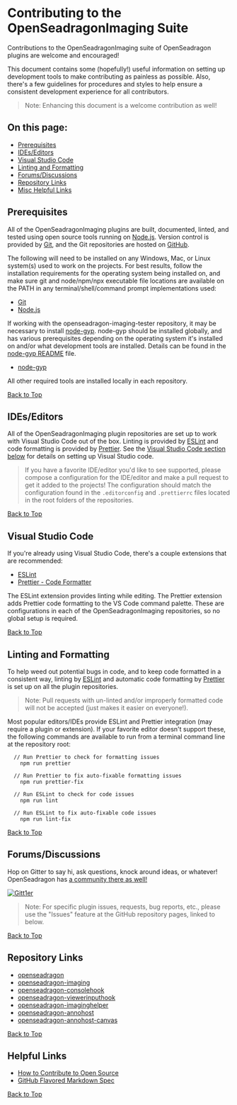 # Contributing to the OpenSeadragonImaging Suite

Contributions to the OpenSeadragonImaging suite of OpenSeadragon plugins are welcome and encouraged!

This document contains some (hopefully!) useful information on setting up development tools to make contributing as painless as possible. Also, there's a few guidelines for procedures and styles to help ensure a consistent development experience for all contributors.

> Note: Enhancing this document is a welcome contribution as well!

## On this page:

- [Prerequisites](#Prerequisites)
- [IDEs/Editors](#IDEs/Editors)
- [Visual Studio Code](#Visual%20Studio%20Code)
- [Linting and Formatting](#Linting%20and%20Formatting)
- [Forums/Discussions](#Forums/Discussions)
- [Repository Links](#Repository%20Links)
- [Misc Helpful Links](#Helpful%20Links)

## Prerequisites

All of the OpenSeadragonImaging plugins are built, documented, linted, and tested using open source tools running on [Node.js](https://nodejs.org/). Version control is provided by [Git](https://git-scm.com/), and the Git repositories are hosted on [GitHub](https://github.com/).

The following will need to be installed on any Windows, Mac, or Linux system(s) used to work on the projects. For best results, follow the installation requirements for the operating system being installed on, and make sure git and node/npm/npx executable file locations are available on the PATH in any terminal/shell/command prompt implementations used:

- [Git](https://git-scm.com/)
- [Node.js](https://nodejs.org/)

If working with the openseadragon-imaging-tester repository, it may be necessary to install [node-gyp](https://github.com/nodejs/node-gyp). node-gyp should be installed globally, and has various prerequisites depending on the operating system it's installed on and/or what development tools are installed. Details can be found in the [node-gyp README](https://github.com/nodejs/node-gyp/blob/master/README.md) file.

- [node-gyp](https://github.com/nodejs/node-gyp)

All other required tools are installed locally in each repository.

[Back to Top](#Contributing%20to%20the%20OpenSeadragonImaging%20Suite)

## IDEs/Editors

All of the OpenSeadragonImaging plugin repositories are set up to work with Visual Studio Code out of the box. Linting is provided by [ESLint](https://eslint.org/) and code formatting is provided by [Prettier](https://prettier.io/). See the [Visual Studio Code section below](#Visual%20Studio%20Code) for details on setting up Visual Studio code.

> If you have a favorite IDE/editor you'd like to see supported, please compose a configuration for the IDE/editor and make a pull request to get it added to the projects! The configuration should match the configuration found in the `.editorconfig` and `.prettierrc` files located in the root folders of the repositories.

[Back to Top](#Contributing%20to%20the%20OpenSeadragonImaging%20Suite)

## Visual Studio Code

If you're already using Visual Studio Code, there's a couple extensions that are recommended:

- [ESLint](https://marketplace.visualstudio.com/items?itemName=dbaeumer.vscode-eslint)
- [Prettier - Code Formatter](https://marketplace.visualstudio.com/items?itemName=esbenp.prettier-vscode)

The ESLint extension provides linting while editing. The Prettier extension adds Prettier code formatting to the VS Code command palette. These are configurations in each of the OpenSeadragonImaging repositories, so no global setup is required.

[Back to Top](#Contributing%20to%20the%20OpenSeadragonImaging%20Suite)

## Linting and Formatting

To help weed out potential bugs in code, and to keep code formatted in a consistent way, linting by [ESLint](https://eslint.org/) and automatic code formatting by [Prettier](https://prettier.io/) is set up on all the plugin repositories.

> Note: Pull requests with un-linted and/or improperly formatted code will not be accepted (just makes it easier on everyone!).

Most popular editors/IDEs provide ESLint and Prettier integration (may require a plugin or extension). If your favorite editor doesn't support these, the following commands are available to run from a terminal command line at the repository root:

```
  // Run Prettier to check for formatting issues
    npm run prettier

  // Run Prettier to fix auto-fixable formatting issues
    npm run prettier-fix

  // Run ESLint to check for code issues
    npm run lint

  // Run ESLint to fix auto-fixable code issues
    npm run lint-fix
```

[Back to Top](#Contributing%20to%20the%20OpenSeadragonImaging%20Suite)

## Forums/Discussions

Hop on Gitter to say hi, ask questions, knock around ideas, or whatever! OpenSeadragon has [a community there as well!](https://gitter.im/openseadragon/openseadragon)

[![Gitt1er](https://badges.gitter.im/Join_Chat.svg)](https://gitter.im/msalsbery/OpenSeadragonImaging?utm_source=badge&utm_medium=badge&utm_campaign=pr-badge&utm_content=badge)

> Note: For specific plugin issues, requests, bug reports, etc., please use the "Issues" feature at the GitHub repository pages, linked to below.

[Back to Top](#Contributing%20to%20the%20OpenSeadragonImaging%20Suite)

## Repository Links

- [openseadragon](https://github.com/openseadragon/openseadragon)
- [openseadragon-imaging](https://github.com/openseadragon-imaging/openseadragon-imaging)
- [openseadragon-consolehook](https://github.com/openseadragon-imaging/openseadragon-consolehook)
- [openseadragon-viewerinputhook](https://github.com/openseadragon-imaging/openseadragon-viewerinputhook)
- [openseadragon-imaginghelper](https://github.com/openseadragon-imaging/openseadragon-imaginghelper)
- [openseadragon-annohost](https://github.com/openseadragon-imaging/openseadragon-annohost)
- [openseadragon-annohost-canvas](https://github.com/openseadragon-imaging/openseadragon-annohost-canvas)

[Back to Top](#Contributing%20to%20the%20OpenSeadragonImaging%20Suite)

## Helpful Links

- [How to Contribute to Open Source](https://opensource.guide/how-to-contribute/)
- [GitHub Flavored Markdown Spec](https://github.github.com/gfm/)

[Back to Top](#Contributing%20to%20the%20OpenSeadragonImaging%20Suite)
